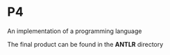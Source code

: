 # P4
An implementation of a programming language

The final product can be found in the **ANTLR** directory
